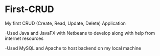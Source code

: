 # First-CRUD
My first CRUD (Create, Read, Update, Delete) Application

-Used Java and JavaFX with Netbeans to develop along with help from internet resources

-Used MySQL and Apache to host backend on my local machine
